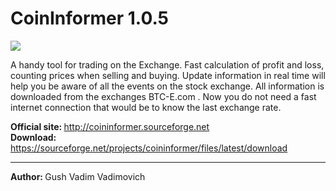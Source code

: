 # CoinInformer 1.0.5

<img src="http://coininformer.sourceforge.net/data/preview.png">

A handy tool for trading on the Exchange. Fast calculation of profit and loss, counting prices when selling and buying. Update information in real time will help you be aware of all the events on the stock exchange. All information is downloaded from the exchanges BTC-E.com . Now you do not need a fast internet connection that would be to know the last exchange rate.

<b>Official site: </b> http://coininformer.sourceforge.net<br>
<b>Download: </b> https://sourceforge.net/projects/coininformer/files/latest/download

<hr>
<b>Author: </b> Gush Vadim Vadimovich
